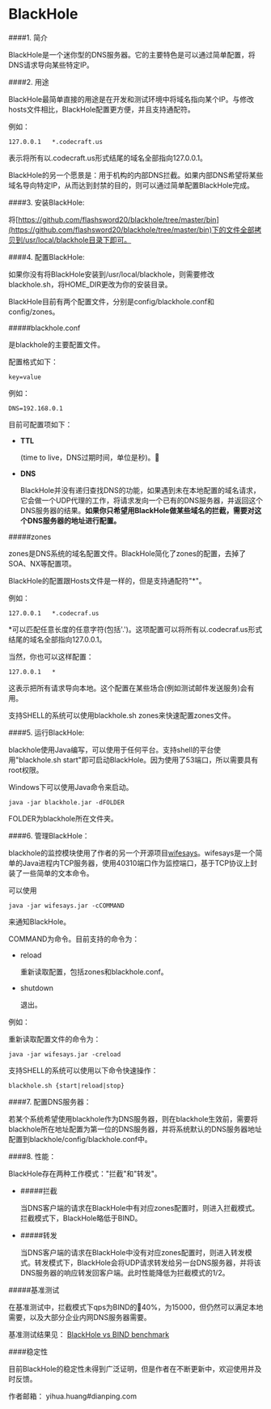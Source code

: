 BlackHole
=========

####1. 简介

BlackHole是一个迷你型的DNS服务器。它的主要特色是可以通过简单配置，将DNS请求导向某些特定IP。

####2. 用途

BlackHole最简单直接的用途是在开发和测试环境中将域名指向某个IP。与修改hosts文件相比，BlackHole配置更方便，并且支持通配符。

例如：

	127.0.0.1	*.codecraft.us
	
表示将所有以.codecraft.us形式结尾的域名全部指向127.0.0.1。

BlackHole的另一个愿景是：用于机构的内部DNS拦截。如果内部DNS希望将某些域名导向特定IP，从而达到封禁的目的，则可以通过简单配置BlackHole完成。


####3. 安装BlackHole:

将[https://github.com/flashsword20/blackhole/tree/master/bin](https://github.com/flashsword20/blackhole/tree/master/bin)下的文件全部拷贝到/usr/local/blackhole目录下即可。

####4. 配置BlackHole:

如果你没有将BlackHole安装到/usr/local/blackhole，则需要修改blackhole.sh，将HOME_DIR更改为你的安装目录。

BlackHole目前有两个配置文件，分别是config/blackhole.conf和config/zones。

#####blackhole.conf

是blackhole的主要配置文件。

配置格式如下：

	key=value

例如：

	DNS=192.168.0.1
	
目前可配置项如下：

* **TTL**

	(time to live，DNS过期时间，单位是秒)。
* **DNS**
	
	BlackHole并没有递归查找DNS的功能，如果遇到未在本地配置的域名请求，它会做一个UDP代理的工作，将请求发向一个已有的DNS服务器，并返回这个DNS服务器的结果。**如果你只希望用BlackHole做某些域名的拦截，需要对这个DNS服务器的地址进行配置。**

#####zones

zones是DNS系统的域名配置文件。BlackHole简化了zones的配置，去掉了SOA、NX等配置项。

BlackHole的配置跟Hosts文件是一样的，但是支持通配符"*"。

例如：

	127.0.0.1	*.codecraf.us

*可以匹配任意长度的任意字符(包括'.')。这项配置可以将所有以.codecraf.us形式结尾的域名全部指向127.0.0.1。

当然，你也可以这样配置：

	127.0.0.1	*

这表示把所有请求导向本地。这个配置在某些场合(例如测试邮件发送服务)会有用。

支持SHELL的系统可以使用blackhole.sh zones来快速配置zones文件。

####5. 运行BlackHole:

blackhole使用Java编写，可以使用于任何平台。支持shell的平台使用"blackhole.sh start"即可启动BlackHole。因为使用了53端口，所以需要具有root权限。

Windows下可以使用Java命令来启动。

	java -jar blackhole.jar -dFOLDER

FOLDER为blackhole所在文件夹。

####6. 管理BlackHole：

blackhole的监控模块使用了作者的另一个开源项目[wifesays](https://github.com/flashsword20/wifesays)。wifesays是一个简单的Java进程内TCP服务器，使用40310端口作为监控端口，基于TCP协议上封装了一些简单的文本命令。

可以使用
	
	java -jar wifesays.jar -cCOMMAND

来通知BlackHole。

COMMAND为命令。目前支持的命令为：

* reload

	重新读取配置，包括zones和blackhole.conf。

* shutdown

	退出。
	
例如：

重新读取配置文件的命令为：

	java -jar wifesays.jar -creload
	
支持SHELL的系统可以使用以下命令快速操作：
	
	blackhole.sh {start|reload|stop}

####7. 配置DNS服务器：

若某个系统希望使用blackhole作为DNS服务器，则在blackhole生效前，需要将blackhole所在地址配置为第一位的DNS服务器，并将系统默认的DNS服务器地址配置到blackhole/config/blackhole.conf中。

####8. 性能：

BlackHole存在两种工作模式："拦截"和"转发"。

* #####拦截


	当DNS客户端的请求在BlackHole中有对应zones配置时，则进入拦截模式。拦截模式下，BlackHole略低于BIND。

* #####转发

	当DNS客户端的请求在BlackHole中没有对应zones配置时，则进入转发模式。转发模式下，BlackHole会将UDP请求转发给另一台DNS服务器，并将该DNS服务器的响应转发回客户端。此时性能降低为拦截模式的1/2。
	
#####基准测试

在基准测试中，拦截模式下qps为BIND的40%，为15000，但仍然可以满足本地需要，以及大部分企业内网DNS服务器需要。

基准测试结果见：
[BlackHole vs BIND benchmark](https://github.com/flashsword20/blackhole/blob/master/benchmark)

####稳定性

目前BlackHole的稳定性未得到广泛证明，但是作者在不断更新中，欢迎使用并及时反馈。

作者邮箱：
yihua.huang#dianping.com